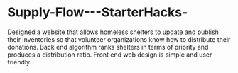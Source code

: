 # Supply-Flow---StarterHacks-

Designed a website that allows homeless shelters to update and publish their inventories so that volunteer organizations 
know how to distribute their donations.
  Back end algorithm ranks shelters in terms of priority and produces a distribution ratio.
  Front end web design is simple and user friendly.
